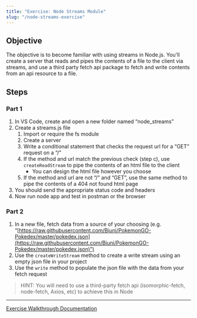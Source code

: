 ```yaml
---
title: "Exercise: Node Streams Module"
slug: "/node-streams-exercise"
---
```


## Objective

The objective is to become familiar with using streams in Node.js. You'll create a server that reads and pipes the contents of a file to the client via streams, and use a third party fetch api package to fetch and write contents from an api resource to a file.

## Steps

### Part 1

1. In VS Code, create and open a new folder named “node_streams”
2. Create a streams.js file
   1. Import or require the fs module
   2. Create a server
   3. Write a conditional statement that checks the request url for a “GET” request on a “/”
   4. If the method and url match the previous check (step c), use `createReadStream` to pipe the contents of an html file to the client
      - You can design the html file however you choose
   5. If the method and url are not “/” and “GET”, use the same method to pipe the contents of a 404 not found html page
3. You should send the appropriate status code and headers
4. Now run node app and test in postman or the browser

### Part 2

1. In a new file, fetch data from a source of your choosing (e.g. “[https://raw.githubusercontent.com/Biuni/PokemonGO-Pokedex/master/pokedex.json](https://raw.githubusercontent.com/Biuni/PokemonGO-Pokedex/master/pokedex.json)”)
2. Use the `createWriteStream` method to create a write stream using an empty json file in your project
3. Use the `write` method to populate the json file with the data from your fetch request

> HINT: You will need to use a third-party fetch api (isomorphic-fetch, node-fetch, Axios, etc) to achieve this in Node

---

[Exercise Walkthrough Documentation](https://docs.google.com/document/d/18SSA732egjTEflBvzd7mTv6QIquXz4BS8KvOfg6T4wo/edit?usp=sharing)
